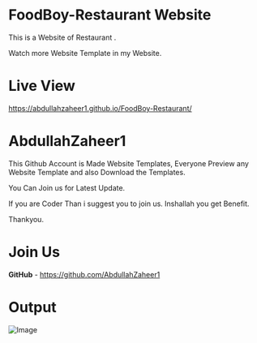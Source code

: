 # FoodBoy-Restaurant Website
This is a Website of Restaurant .

Watch more Website Template in my Website.

# Live View
https://abdullahzaheer1.github.io/FoodBoy-Restaurant/


# AbdullahZaheer1

This Github Account is Made Website Templates, Everyone Preview any Website Template and also Download the Templates.

You Can Join us for Latest Update. 

If you are Coder Than i suggest you to join us. Inshallah you get Benefit.

Thankyou.

# Join Us

**GitHub** - https://github.com/AbdullahZaheer1

# Output
![Image](https://github.com/AbdullahZaheer1/FoodBoy-Restaurant/blob/main/Website%20Front%20Page%20.png?raw=true)


